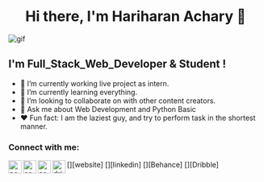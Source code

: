 <h1 align="center">Hi there, I'm Hariharan Achary 👋</h1

![gif](https://raw.githubusercontent.com/itsharry46/itsharry46/master/code.gif)


## I'm Full_Stack_Web_Developer & Student !

- 📝 I’m currently working live project as intern.
- 🧠 I’m currently learning everything.
- 💭 I’m looking to collaborate on with other content creators.
- 📢 Ask me about Web Development and Python Basic
- ❤️ Fun fact: I am the laziest guy, and try to perform task in the shortest manner.

### Connect with me: 
[<img align="left" alt="portfolio" width="26px" src="https://image.flaticon.com/icons/svg/922/922656.svg" href="https://itsharry46.github.io/Portfolio_Website/" />][website]
[<img align="left" alt="codeSTACKr | LinkedIn" width="26px" src="https://image.flaticon.com/icons/svg/1409/1409945.svg" />][linkedin]
[<img align="left" alt="codeSTACKr | Instagram" width="26px" src="https://image.flaticon.com/icons/svg/185/185970.svg" />][Behance] 
[<img align="left" alt="dribble" width="26px" src="https://image.flaticon.com/icons/svg/145/145801.svg" />][Dribble]
<br /> 


